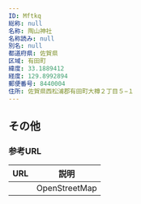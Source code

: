 ```yaml
---
ID: Mftkq
総称: null
名称: 陶山神社
名称読み: null
別名: null
都道府県: 佐賀県
区域: 有田町
緯度: 33.1889412
経度: 129.8992894
郵便番号: 8440004
住所: 佐賀県西松浦郡有田町大樽２丁目５−１
---
```


## その他

### 参考URL

| URL | 説明          |
| --- | ------------- |
|     | OpenStreetMap |
